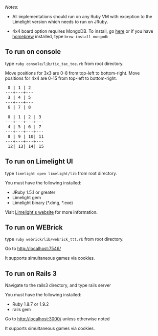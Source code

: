 *Notes:*

* All implementations should run on any Ruby VM with exception to the Limelight version which needs to run on JRuby.

* 4x4 board option requires MongoDB.  To install, go [here](http://www.mongodb.org/downloads) or if you have [homebrew](http://github.com/mxcl/homebrew) installed, type <code>brew install mongodb</code>

To run on console
---------------

type <code>ruby console/lib/tic\_tac\_toe.rb</code> from root directory.

Move positions for 3x3 are 0-8 from top-left to bottom-right.
Move positions for 4x4 are 0-15 from top-left to bottom-right.

<pre>
 0 | 1 | 2
---+---+---
 3 | 4 | 5
---+---+---
 6 | 7 | 8

 0 | 1 | 2 | 3
---+---+---+---
 4 | 5 | 6 | 7
---+---+---+---
 8 | 9 | 10| 11
---+---+---+---
 12| 13| 14| 15
</pre>

To run on Limelight UI
----------------------

type <code>limelight open limelight/lib</code> from root directory.

You must have the following installed:

* JRuby 1.5.1 or greater
* Limelight gem
* Limelight binary (*.dmg, *.exe)

Visit [Limelight's website](http://limelight.8thlight.com/main/download) for more information.

To run on WEBrick
-----------------------

type <code>ruby webrick/lib/webrick\_ttt.rb</code> from root directory.

Go to [http://localhost:7546/](http://localhost:7546/)

It supports simultaneous games via cookies.


To run on Rails 3
-----------------------

Navigate to the rails3 directory, and type </code>rails server</code>

You must have the following installed:

* Ruby 1.8.7 or 1.9.2
* rails gem

Go to [http://localhost:3000/](http://localhost:3000/) unless otherwise noted

It supports simultaneous games via cookies.
